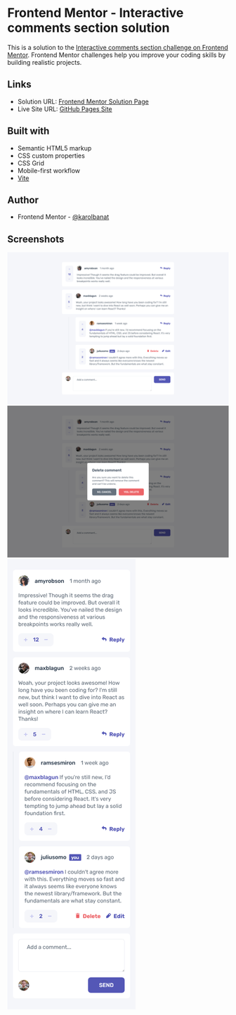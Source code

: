 # Frontend Mentor - Interactive comments section solution

This is a solution to the [Interactive comments section challenge on Frontend Mentor](https://www.frontendmentor.io/challenges/interactive-comments-section-iG1RugEG9). Frontend Mentor challenges help you improve your coding skills by building realistic projects.

## Links

- Solution URL: [Frontend Mentor Solution Page](https://www.frontendmentor.io/solutions/interactive-comments-section-ydHsnf7Y3V)
- Live Site URL: [GitHub Pages Site](https://karolbanat.github.io/interactive-comments-section/)

## Built with

- Semantic HTML5 markup
- CSS custom properties
- CSS Grid
- Mobile-first workflow
- [Vite](https://vitejs.dev/)

## Author

- Frontend Mentor - [@karolbanat](https://www.frontendmentor.io/profile/karolbanat)

## Screenshots

![](./screenshots/screenshot-desktop.png)
![](./screenshots/screenshot-modal.png)
![](./screenshots/screenshot-mobile.png)
